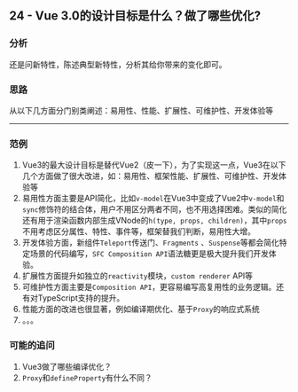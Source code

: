## 24 - Vue 3.0的设计目标是什么？做了哪些优化?

### 分析

还是问新特性，陈述典型新特性，分析其给你带来的变化即可。

### 思路

从以下几方面分门别类阐述：易用性、性能、扩展性、可维护性、开发体验等

------

### 范例

1. Vue3的最大设计目标是替代Vue2（皮一下），为了实现这一点，Vue3在以下几个方面做了很大改进，如：易用性、框架性能、扩展性、可维护性、开发体验等
2. 易用性方面主要是API简化，比如`v-model`在Vue3中变成了Vue2中`v-model`和`sync`修饰符的结合体，用户不用区分两者不同，也不用选择困难。类似的简化还有用于渲染函数内部生成VNode的`h(type, props, children)`，其中`props`不用考虑区分属性、特性、事件等，框架替我们判断，易用性大增。
3. 开发体验方面，新组件`Teleport`传送门、`Fragments` 、`Suspense`等都会简化特定场景的代码编写，`SFC Composition API`语法糖更是极大提升我们开发体验。
4. 扩展性方面提升如独立的`reactivity`模块，`custom renderer` API等
5. 可维护性方面主要是`Composition API`，更容易编写高复用性的业务逻辑。还有对TypeScript支持的提升。
6. 性能方面的改进也很显著，例如编译期优化、基于`Proxy`的响应式系统
7. 。。。

### 可能的追问

1. Vue3做了哪些编译优化？
2. `Proxy`和`defineProperty`有什么不同？